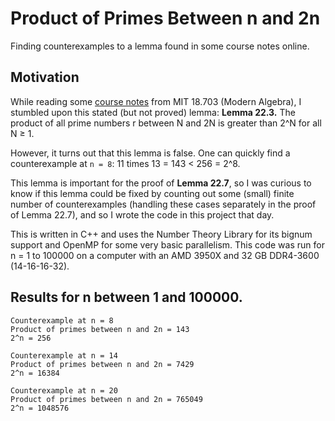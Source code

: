 # Product of Primes Between n and 2n

Finding counterexamples to a lemma found in some course notes online.

## Motivation
While reading some [course notes](https://ocw.mit.edu/courses/18-703-modern-algebra-spring-2013/resources/mit18_703s13_pra_l_22/) from MIT 18.703 (Modern Algebra), I stumbled upon this stated (but not proved) lemma:
**Lemma 22.3.** The product of all prime numbers r between N and 2N is greater than 2^N for all N ≥ 1.

However, it turns out that this lemma is false. One can quickly find a counterexample at `n = 8`: 11 times 13 = 143 < 256 = 2^8.

This lemma is important for the proof of **Lemma 22.7**, so I was curious to know if this lemma could be fixed by counting out some (small) finite number of counterexamples (handling these cases separately in the proof of Lemma 22.7), and so I wrote the code in this project that day.

This is written in C++ and uses the Number Theory Library for its bignum support and OpenMP for some very basic parallelism. This code was run for n = 1 to 100000 on a computer with an AMD 3950X and 32 GB DDR4-3600 (14-16-16-32).

## Results for n between 1 and 100000.
```
Counterexample at n = 8
Product of primes between n and 2n = 143
2^n = 256

Counterexample at n = 14
Product of primes between n and 2n = 7429
2^n = 16384

Counterexample at n = 20
Product of primes between n and 2n = 765049
2^n = 1048576
```
